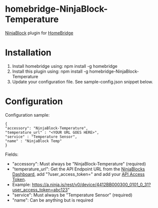 # homebridge-NinjaBlock-Temperature
[NinjaBlock](https://developers.ninja/legacy/index.html) plugin for [HomeBridge](https://github.com/nfarina/homebridge)

# Installation


1. Install homebridge using: npm install -g homebridge
2. Install this plugin using: npm install -g homebridge-NinjaBlock-Temperature
3. Update your configuration file. See sample-config.json snippet below. 

# Configuration

Configuration sample:

 ```
 {
"accessory": "NinjaBlock-Temperature",
"temperature_url" : "<YOUR URL GOES HERE>",
"service" : "Temperature Sensor",
"name" : "NinjaBlock Temp"
 }
```

Fields: 
* "accessory": Must always be "NinjaBlock-Temperature" (required)
* "temperature_url": Get the API Endpoint URL from the [NinjaBlocks Dashboard](https://a.ninja.is/home), add "?user_access_token=" and add your [API Access Token](https://a.ninja.is/hacking).
*   Example: https://a.ninja.is/rest/v0/device/4412BB000300_0101_0_31?user_access_token=abc123"
* "service": Must always be "Temperature Sensor" (required)
* "name": Can be anything but is required
